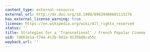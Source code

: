 ```yaml
---
content_type: external-resource
external_url: http://dx.doi.org/10.1080/09639480601115276
has_external_license_warning: true
license: https://en.wikipedia.org/wiki/All_rights_reserved
status: ''
title: Strategies for a 'Transnational' / French Popular Cinema
uid: 7d662e1a-f74a-412b-941a-9135b88ca55c
wayback_url: ''
---
```


